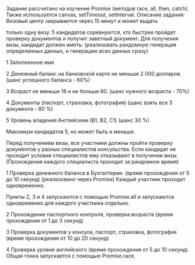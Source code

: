 Задание рассчитано на изучение Promise (методов race, all, then, catch).
Также используется canvas, setTimeout, setInterval.
Описание задания: Визовый центр закрывается через 15 минут и может выдать

только одну визу. 5 кандидатов соревнуются, кто быстрее пройдет проверку
документов и получит заветный документ.
Для получения визы, кандидат должен иметь: (реализовать рандомную
генерация определенных данных, и генерацию всех данных сразу)

1 Заполненное имя

2 Денежный баланс на банковской карте не меньше 2 000 долларов. (шанс
успешного баланса - 60%)

3 Возраст не меньше 18 и не больше 60. (шанс нужного возраста - 70%)

4 Документы (паспорт, страховка, фотография) (шанс взять все 3 документа - 80 %)

5 Уровень владения Английским (B1, B2, C1) (шанс 30 %)

Максимум кандидатов 5, но может быть и меньше.

Перед получением визы, все участники должны пройти проверку документов
у разных специалистов консульства. Если кандидат не проходит условия
специалистов ему отказывают в получении визы. (Прохождения каждого
специалиста проходит за рандомное время)

1 Проверка денежного баланса в Бухгалтерии. (время прохождения от 5 до 10
секунд) (реализовано через Promise)
Каждый участник проходит одновременно.

Пункты 2, 3 и 4 запускаются с помощью Promise.all и запускаются одновременно
для каждого участника отдельно.

2 Прохождение паспортного контроля, проверка возраста (время прохождения от 1
до 3 секунд)

3 Проверка документов у консула, паспорт, страховка, фотография (время
прохождения от 10 до 20 секунд)

4 Проверка уровня английского (время прохождения от 5 до 10 секунд)
Общая гонка запускается с помощью Promise.race.